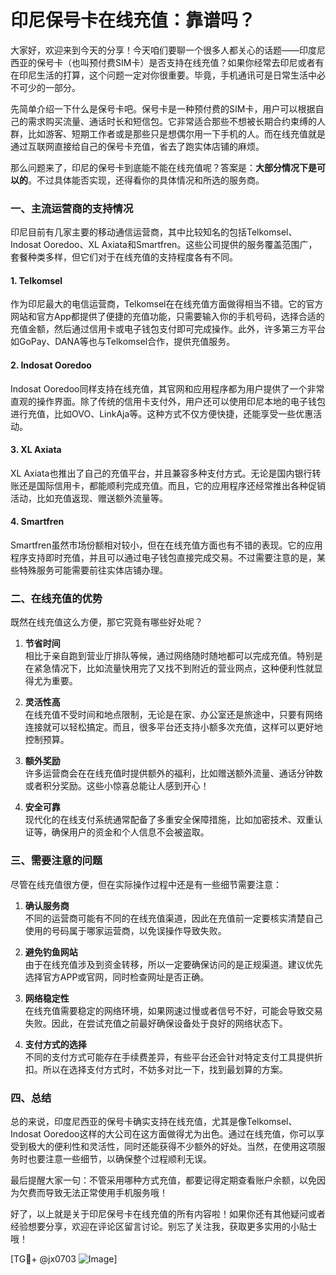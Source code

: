 # 印尼保号卡在线充值：靠谱吗？

大家好，欢迎来到今天的分享！今天咱们要聊一个很多人都关心的话题——印度尼西亚的保号卡（也叫预付费SIM卡）是否支持在线充值？如果你经常去印尼或者有在印尼生活的打算，这个问题一定对你很重要。毕竟，手机通讯可是日常生活中必不可少的一部分。

先简单介绍一下什么是保号卡吧。保号卡是一种预付费的SIM卡，用户可以根据自己的需求购买流量、通话时长和短信包。它非常适合那些不想被长期合约束缚的人群，比如游客、短期工作者或是那些只是想偶尔用一下手机的人。而在线充值就是通过互联网直接给自己的保号卡充值，省去了跑实体店铺的麻烦。

那么问题来了，印尼的保号卡到底能不能在线充值呢？答案是：**大部分情况下是可以的**。不过具体能否实现，还得看你的具体情况和所选的服务商。

### 一、主流运营商的支持情况

印尼目前有几家主要的移动通信运营商，其中比较知名的包括Telkomsel、Indosat Ooredoo、XL Axiata和Smartfren。这些公司提供的服务覆盖范围广，套餐种类多样，但它们对于在线充值的支持程度各有不同。

#### 1. **Telkomsel**
作为印尼最大的电信运营商，Telkomsel在在线充值方面做得相当不错。它的官方网站和官方App都提供了便捷的充值功能，只需要输入你的手机号码，选择合适的充值金额，然后通过信用卡或电子钱包支付即可完成操作。此外，许多第三方平台如GoPay、DANA等也与Telkomsel合作，提供充值服务。

#### 2. **Indosat Ooredoo**
Indosat Ooredoo同样支持在线充值，其官网和应用程序都为用户提供了一个非常直观的操作界面。除了传统的信用卡支付外，用户还可以使用印尼本地的电子钱包进行充值，比如OVO、LinkAja等。这种方式不仅方便快捷，还能享受一些优惠活动。

#### 3. **XL Axiata**
XL Axiata也推出了自己的充值平台，并且兼容多种支付方式。无论是国内银行转账还是国际信用卡，都能顺利完成充值。而且，它的应用程序还经常推出各种促销活动，比如充值返现、赠送额外流量等。

#### 4. **Smartfren**
Smartfren虽然市场份额相对较小，但在在线充值方面也有不错的表现。它的应用程序支持即时充值，并且可以通过电子钱包直接完成交易。不过需要注意的是，某些特殊服务可能需要前往实体店铺办理。

### 二、在线充值的优势

既然在线充值这么方便，那它究竟有哪些好处呢？

1. **节省时间**  
   相比于亲自跑到营业厅排队等候，通过网络随时随地都可以完成充值。特别是在紧急情况下，比如流量快用完了又找不到附近的营业网点，这种便利性就显得尤为重要。

2. **灵活性高**  
   在线充值不受时间和地点限制，无论是在家、办公室还是旅途中，只要有网络连接就可以轻松搞定。而且，很多平台还支持小额多次充值，这样可以更好地控制预算。

3. **额外奖励**  
   许多运营商会在在线充值时提供额外的福利，比如赠送额外流量、通话分钟数或者积分奖励。这些小惊喜总能让人感到开心！

4. **安全可靠**  
   现代化的在线支付系统通常配备了多重安全保障措施，比如加密技术、双重认证等，确保用户的资金和个人信息不会被盗取。

### 三、需要注意的问题

尽管在线充值很方便，但在实际操作过程中还是有一些细节需要注意：

1. **确认服务商**  
   不同的运营商可能有不同的在线充值渠道，因此在充值前一定要核实清楚自己使用的号码属于哪家运营商，以免误操作导致失败。

2. **避免钓鱼网站**  
   由于在线充值涉及到资金转移，所以一定要确保访问的是正规渠道。建议优先选择官方APP或官网，同时检查网址是否正确。

3. **网络稳定性**  
   在线充值需要稳定的网络环境，如果网速过慢或者信号不好，可能会导致交易失败。因此，在尝试充值之前最好确保设备处于良好的网络状态下。

4. **支付方式的选择**  
   不同的支付方式可能存在手续费差异，有些平台还会针对特定支付工具提供折扣。所以在选择支付方式时，不妨多对比一下，找到最划算的方案。

### 四、总结

总的来说，印度尼西亚的保号卡确实支持在线充值，尤其是像Telkomsel、Indosat Ooredoo这样的大公司在这方面做得尤为出色。通过在线充值，你可以享受到极大的便利性和灵活性，同时还能获得不少额外的好处。当然，在使用这项服务时也要注意一些细节，以确保整个过程顺利无误。

最后提醒大家一句：不管采用哪种方式充值，都要记得定期查看账户余额，以免因为欠费而导致无法正常使用手机服务哦！

好了，以上就是关于印尼保号卡在线充值的所有内容啦！如果你还有其他疑问或者经验想要分享，欢迎在评论区留言讨论。别忘了关注我，获取更多实用的小贴士哦！

[TG💪+ @jx0703 ![Image](https://github.com/user-attachments/assets/dbca1d08-cadb-493c-b0ec-ad6f7a83f270)]